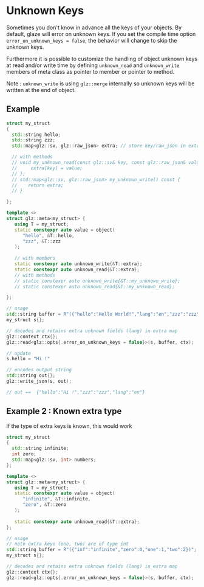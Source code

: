 # Unknown Keys

Sometimes you don't know in advance all the keys of your objects. By default, glaze will error on unknown keys.
If you set the compile time option `error_on_unknown_keys = false`, the behavior will change to skip the unknown keys.

Furthermore it is possible to customize the handling of object unknown keys at read and/or write time by defining `unknown_read` and `unknown_write` members of meta class as pointer to member or pointer to method.

Note : `unknown_write` is using `glz::merge` internally so unknown keys will be written at the end of object.

## Example

```c++
struct my_struct
{
  std::string hello;
  std::string zzz;
  std::map<glz::sv, glz::raw_json> extra; // store key/raw_json in extra map

  // with methods
  // void my_unknown_read(const glz::sv& key, const glz::raw_json& value) { 
  //     extra[key] = value;
  // };
  // std::map<glz::sv, glz::raw_json> my_unknown_write() const {
  //    return extra;
  // }

};

template <>
struct glz::meta<my_struct> {
   using T = my_struct;
   static constexpr auto value = object(
      "hello", &T::hello,
      "zzz", &T::zzz
   );
   
   // with members
   static constexpr auto unknown_write{&T::extra};
   static constexpr auto unknown_read{&T::extra};
   // with methods
   // static constexpr auto unknown_write{&T::my_unknown_write};
   // static constexpr auto unknown_read{&T::my_unknown_read};

};

// usage
std::string buffer = R"({"hello":"Hello World!","lang":"en","zzz":"zzz"})";
my_struct s{};

// decodes and retains extra unknown fields (lang) in extra map
glz::context ctx{};
glz::read<glz::opts{.error_on_unknown_keys = false}>(s, buffer, ctx);

// update
s.hello = "Hi !"

// encodes output string
std::string out{};
glz::write_json(s, out);

// out ==  {"hello":"Hi !","zzz":"zzz","lang":"en"}
```

## Example 2 : Known extra type

If the type of extra keys is known, this would work

```c++
struct my_struct
{
  std::string infinite;
  int zero;
  std::map<glz::sv, int> numbers;
};

template <>
struct glz::meta<my_struct> {
   using T = my_struct;
   static constexpr auto value = object(
      "infinite", &T::infinite,
      "zero", &T::zero
   );
   
   static constexpr auto unknown_read{&T::extra};
};

// usage
// note extra keys (one, two) are of type int
std::string buffer = R"({"inf":"infinite","zero":0,"one":1,"two":2})";
my_struct s{};

// decodes and retains extra unknown fields (lang) in extra map
glz::context ctx{};
glz::read<glz::opts{.error_on_unknown_keys = false}>(s, buffer, ctx);
```


